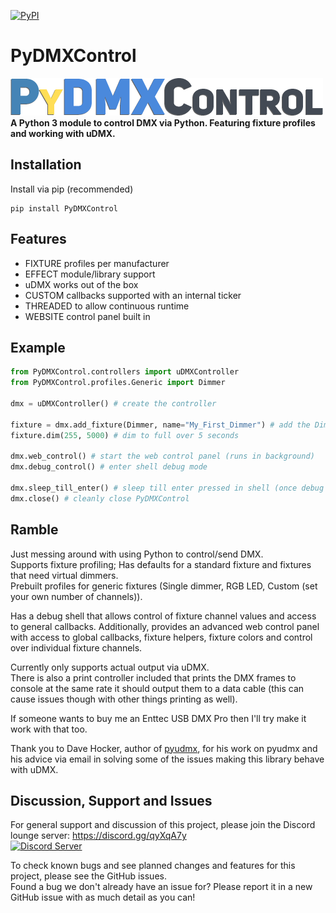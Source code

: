 [![PyPI](https://img.shields.io/pypi/v/PyDMXControl.svg)](https://pypi.org/project/PyDMXControl/)

# PyDMXControl
![PyDMXControl](brand/PyDMXControl-500x60.png)\
**A Python 3 module to control DMX via Python. Featuring fixture profiles and working with uDMX.**

## Installation

Install via pip (recommended)

    pip install PyDMXControl

## Features

* FIXTURE profiles per manufacturer
* EFFECT module/library support
* uDMX works out of the box
* CUSTOM callbacks supported with an internal ticker
* THREADED to allow continuous runtime
* WEBSITE control panel built in

## Example

```Python
from PyDMXControl.controllers import uDMXController
from PyDMXControl.profiles.Generic import Dimmer

dmx = uDMXController() # create the controller

fixture = dmx.add_fixture(Dimmer, name="My_First_Dimmer") # add the Dimmer and give it a name for quick reference
fixture.dim(255, 5000) # dim to full over 5 seconds

dmx.web_control() # start the web control panel (runs in background)
dmx.debug_control() # enter shell debug mode

dmx.sleep_till_enter() # sleep till enter pressed in shell (once debug mode exited)
dmx.close() # cleanly close PyDMXControl
```

## Ramble
Just messing around with using Python to control/send DMX.\
Supports fixture profiling; Has defaults for a standard fixture and fixtures that need virtual dimmers.\
Prebuilt profiles for generic fixtures (Single dimmer, RGB LED, Custom (set your own number of channels)).

Has a debug shell that allows control of fixture channel values and access to general callbacks. Additionally, provides 
an advanced web control panel with access to global callbacks, fixture helpers, fixture colors and control over 
individual fixture channels.

Currently only supports actual output via uDMX.\
There is also a print controller included that prints the DMX frames to console at the same rate it should output them
 to a data cable (this can cause issues though with other things printing as well).

If someone wants to buy me an Enttec USB DMX Pro then I'll try make it work with that too.

Thank you to Dave Hocker, author of [pyudmx](https://github.com/dhocker/udmx-pyusb/), for his work on pyudmx and his
 advice via email in solving some of the issues making this library behave with uDMX.

## Discussion, Support and Issues
For general support and discussion of this project, please join the Discord lounge server: https://discord.gg/qyXqA7y \
[![Discord Server](https://discordapp.com/api/guilds/204663881799303168/widget.png?style=banner2)](https://discord.gg/qyXqA7y)

To check known bugs and see planned changes and features for this project, please see the GitHub issues.\
Found a bug we don't already have an issue for? Please report it in a new GitHub issue with as much detail as you can!
